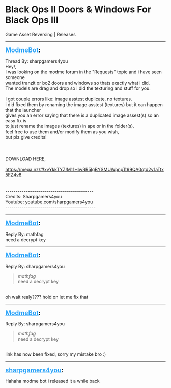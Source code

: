 # Black Ops II Doors & Windows For Black Ops III
Game Asset Reversing | Releases

---
<strong style="font-size: 1.4em;"><span style="text-decoration: underline;text-decoration-color: #34a7f9;"><span style="color:#34a7f9;">ModmeBot</span></span>:</strong>

<p>Thread By: sharpgamers4you<br />Hey!,<br />I was looking on the modme forum in the &quot;Requests&quot; topic and i have seen someone<br />wanted tranzit or bo2 doors and windows so thats exactly what i did.<br />The models are drag and drop so i did the texturing and stuff for you.<br /><br />I got couple errors like: image asstest duplicate, no textures.<br />i did fixed them by renaming the image asstest (textures) but it can happen that the launcher<br />gives you an error saying that there is a duplicated image assest(s) so an easy fix is<br />to just rename the images (textures) in ape or in the folder(s).<br />feel free to use them and/or modify them as you wish,<br />but plz give credits!<br /> <br /> <br /> <br />DOWNLOAD HERE,<br /> <br /><a href="https://mega.nz/#!xvYkkTYZ!M11HIwRR5lgBYSMUWpnpTt99QA0qtd2v1aTtx5FZ4v8">https://mega.nz/#!xvYkkTYZ!M11HIwRR5lgBYSMUWpnpTt99QA0qtd2v1aTtx5FZ4v8</a><br /> <br /> <br />-------------------------------------------<br />Credits: Sharpgamers4you<br />Youtube: youtube.com/sharpgamers4you<br />--------------------------------------------</p>

---
<strong style="font-size: 1.4em;"><span style="text-decoration: underline;text-decoration-color: #34a7f9;"><span style="color:#34a7f9;">ModmeBot</span></span>:</strong>

<p>Reply By: mathfag<br />need a decrypt key</p>

---
<strong style="font-size: 1.4em;"><span style="text-decoration: underline;text-decoration-color: #34a7f9;"><span style="color:#34a7f9;">ModmeBot</span></span>:</strong>

<p>Reply By: sharpgamers4you<br /><blockquote><em>mathfag</em><br />need a decrypt key</blockquote><br /> oh wait realy???? hold on let me fix that</p>

---
<strong style="font-size: 1.4em;"><span style="text-decoration: underline;text-decoration-color: #34a7f9;"><span style="color:#34a7f9;">ModmeBot</span></span>:</strong>

<p>Reply By: sharpgamers4you<br /><blockquote><em>mathfag</em><br />need a decrypt key</blockquote><br /> link has now been fixed, sorry my mistake bro :)</p>

---
<strong style="font-size: 1.4em;"><span style="text-decoration: underline;text-decoration-color: #34a7f9;"><span style="color:#34a7f9;">sharpgamers4you</span></span>:</strong>

<p>Hahaha modme bot i released it a while back</p>
